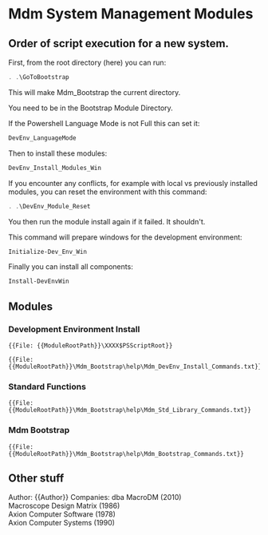 # Mdm System Management Modules

## Order of script execution for a new system.

First, from the root directory (here) you can run:
```powershell
. .\GoToBootstrap
```
This will make Mdm_Bootstrap the current directory.

You need to be in the Bootstrap Module Directory.

If the Powershell Language Mode is not Full this can set it:
```powershell
DevEnv_LanguageMode
```

Then to install these modules:  
```powershell
DevEnv_Install_Modules_Win
```

If you encounter any conflicts,
for example with local vs previously installed modules,
you can reset the environment with this command:
```powershell
. .\DevEnv_Module_Reset
```
You then run the module install again if it failed. It shouldn't.

This command will prepare windows for the development environment:
```powershell
Initialize-Dev_Env_Win
```

Finally you can install all components:
```powershell
Install-DevEnvWin
```

## Modules

### Development Environment Install
```text
{{File: {{ModuleRootPath}}\XXXX$PSScriptRoot}}
```

```text
{{File: {{ModuleRootPath}}\Mdm_Bootstrap\help\Mdm_DevEnv_Install_Commands.txt}}
```

### Standard Functions

```text
{{File: {{ModuleRootPath}}\Mdm_Bootstrap\help\Mdm_Std_Library_Commands.txt}}
```

### Mdm Bootstrap

```text
{{File: {{ModuleRootPath}}\Mdm_Bootstrap\help\Mdm_Bootstrap_Commands.txt}}
```


## Other stuff
Author: {{Author}}
Companies:
dba MacroDM (2010)  
Macroscope Design Matrix (1986)  
Axion Computer Software (1978)  
Axion Computer Systems (1990)  
